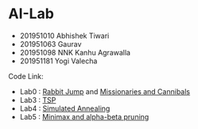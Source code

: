 # AI-Lab

- 201951010 Abhishek Tiwari
- 201951063 Gaurav
- 201951098 NNK Kanhu Agrawalla
- 201951181 Yogi Valecha


Code Link:
- Lab0 : <a href="https://github.com/AbhishekTiwari07/AI-Lab/blob/master/Lab00.py">Rabbit Jump</a> and
<a href="https://github.com/AbhishekTiwari07/AI-Lab/blob/master/Lab00-b.py">Missionaries and Cannibals</a>
- Lab3 : <a href="https://github.com/AbhishekTiwari07/AI-Lab/blob/master/Lab03.py">TSP</a>
- Lab4 : <a href="https://github.com/AbhishekTiwari07/AI-Lab/blob/master/Lab04-b.py">Simulated Annealing</a>
- Lab5 : <a href="https://github.com/AbhishekTiwari07/AI-Lab/blob/master/Lab05.py">Minimax and alpha-beta pruning</a>
